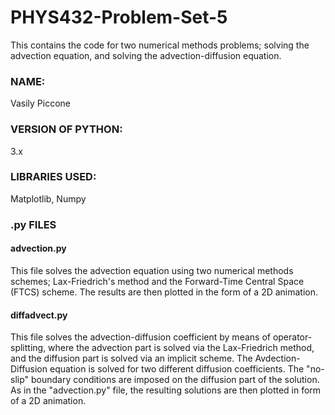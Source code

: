 # PHYS432-Problem-Set-5
 This contains the code for two numerical methods problems; solving the advection equation, and solving the advection-diffusion equation.

### NAME: 
Vasily Piccone

### VERSION OF PYTHON:
3.x

### LIBRARIES USED:
Matplotlib, Numpy

### .py FILES 
#### advection.py 
This file solves the advection equation using two numerical methods schemes; Lax-Friedrich's method and the Forward-Time Central Space (FTCS) scheme. The results are then plotted in the form of a 2D animation.

#### diffadvect.py 
This file solves the advection-diffusion coefficient by means of operator-splitting, where the advection part is solved via the Lax-Friedrich method, and the diffusion part is solved via an implicit scheme. The Avdection-Diffusion equation is solved for two different diffusion coefficients. The "no-slip" boundary conditions are imposed on the diffusion part of the solution. As in the "advection.py" file, the resulting solutions are then plotted in form of a 2D animation.
